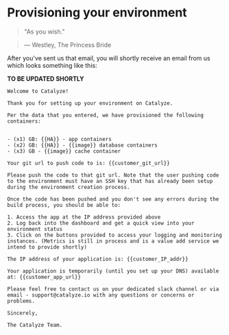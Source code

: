 # Provisioning your environment

> "As you wish." 

> — Westley, The Princess Bride

After you've sent us that email, you will shortly receive an email from us which looks something like this:

**TO BE UPDATED SHORTLY**


````
Welcome to Catalyze!

Thank you for setting up your environment on Catalyze. 

Per the data that you entered, we have provisioned the following containers:


- (x1) GB: {{HA}} - app containers
- (x2) GB: {{HA}} - {{image}} database containers
- (x3) GB - {{image}} cache container

Your git url to push code to is: {{customer_git_url}}

Please push the code to that git url. Note that the user pushing code to the environment must have an SSH key that has already been setup during the environment creation process.

Once the code has been pushed and you don't see any errors during the build process, you should be able to:

1. Access the app at the IP address provided above
2. Log back into the dashboard and get a quick view into your environment status
3. Click on the buttons provided to access your logging and monitoring instances. (Metrics is still in process and is a value add service we intend to provide shortly)

The IP address of your application is: {{customer_IP_addr}}

Your application is temporarily (until you set up your DNS) available at: {{customer_app_url}}

Please feel free to contact us on your dedicated slack channel or via email - support@catalyze.io with any questions or concerns or problems. 

Sincerely,

The Catalyze Team.

````



